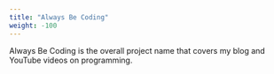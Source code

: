 ```yaml
---
title: "Always Be Coding"
weight: -100
---
```


Always Be Coding is the overall project name that covers my blog and YouTube videos on programming.

